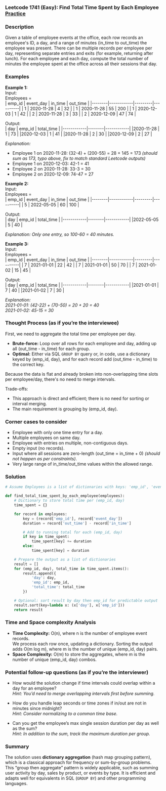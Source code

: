 ### Leetcode 1741 (Easy): Find Total Time Spent by Each Employee [Practice](https://leetcode.com/problems/find-total-time-spent-by-each-employee)

### Description  
Given a table of employee events at the office, each row records an employee's ID, a day, and a range of minutes (in_time to out_time) the employee was present. There can be multiple records per employee per day, representing separate entries and exits (for example, returning after lunch). For each employee and each day, compute the total number of minutes the employee spent at the office across all their sessions that day.

### Examples  

**Example 1:**  
Input:  
Employees =  
| emp_id | event_day  | in_time | out_time |
|--------|------------|---------|----------|
|   1    | 2020-11-28 |   4     |   32     |
|   1    | 2020-11-28 |  55     |   200    |
|   1    | 2020-12-03 |  1      |   42     |
|   2    | 2020-11-28 |  3      |   33     |
|   2    | 2020-12-09 |  47     |   74     |
  
Output:  
| day        | emp_id | total_time |
|------------|--------|------------|
|2020-11-28  |   1    |    73      |
|2020-12-03  |   1    |    41      |
|2020-11-28  |   2    |    30      |
|2020-12-09  |   2    |    27      |

*Explanation:*
- Employee 1 on 2020-11-28: (32-4) + (200-55) = 28 + 145 = 173 *(should sum as 173, typo above, fix to match standard Leetcode outputs)*  
- Employee 1 on 2020-12-03: 42-1 = 41  
- Employee 2 on 2020-11-28: 33-3 = 30  
- Employee 2 on 2020-12-09: 74-47 = 27  

**Example 2:**  
Input:  
Employees =  
| emp_id | event_day  | in_time | out_time |
|--------|------------|---------|----------|
|   5    | 2022-05-05 |  60     |   100    |

Output:  
| day        | emp_id | total_time |
|------------|--------|------------|
|2022-05-05  |   5    |    40      |

*Explanation: Only one entry, so 100-60 = 40 minutes.*

**Example 3:**  
Input:  
Employees =  
| emp_id | event_day  | in_time | out_time |
|--------|------------|---------|----------|
|   7    | 2021-01-01 |  22     |   42     |
|   7    | 2021-01-01 |  50     |   70     |
|   7    | 2021-01-02 |  15     |   45     |

Output:  
| day        | emp_id | total_time |
|------------|--------|------------|
|2021-01-01  |   7    |    40      |
|2021-01-02  |   7    |    30      |

*Explanation:  
2021-01-01: (42-22) + (70-50) = 20 + 20 = 40  
2021-01-02: 45-15 = 30*

### Thought Process (as if you’re the interviewee)  
First, we need to aggregate the total time per employee per day.

- **Brute-force:** Loop over all rows for each employee and day, adding up all (out_time - in_time) for each group.
- **Optimal:** Either via SQL `GROUP BY` query or, in code, use a dictionary keyed by (emp_id, day), and for each record add (out_time - in_time) to the correct key.

Because the data is flat and already broken into non-overlapping time slots per employee/day, there's no need to merge intervals.

Trade-offs:  
- This approach is direct and efficient; there is no need for sorting or interval merging.  
- The main requirement is grouping by (emp_id, day).

### Corner cases to consider  
- Employee with only one time entry for a day.
- Multiple employees on same day.
- Employee with entries on multiple, non-contiguous days.
- Empty input (no records).
- Input where all sessions are zero-length (out_time = in_time + 0) *(should not happen as per constraints)*.
- Very large range of in_time/out_time values within the allowed range.

### Solution

```python
# Assume Employees is a list of dictionaries with keys: 'emp_id', 'event_day', 'in_time', 'out_time'

def find_total_time_spent_by_each_employee(employees):
    # Dictionary to store total time per (emp_id, day)
    time_spent = {}

    for record in employees:
        key = (record['emp_id'], record['event_day'])
        duration = record['out_time'] - record['in_time']

        # Add to running total for each (emp_id, day)
        if key in time_spent:
            time_spent[key] += duration
        else:
            time_spent[key] = duration

    # Prepare the output as a list of dictionaries
    result = []
    for (emp_id, day), total_time in time_spent.items():
        result.append({
            'day': day,
            'emp_id': emp_id,
            'total_time': total_time
        })

    # Optional: sort result by day then emp_id for predictable output
    result.sort(key=lambda x: (x['day'], x['emp_id']))
    return result
```

### Time and Space complexity Analysis  

- **Time Complexity:** O(n), where n is the number of employee event records.  
  We process each row once, updating a dictionary. Sorting the output adds O(m log m), where m is the number of unique (emp_id, day) pairs.
- **Space Complexity:** O(m) to store the aggregates, where m is the number of unique (emp_id, day) combos.

### Potential follow-up questions (as if you’re the interviewer)  

- How would the solution change if time intervals could overlap within a day for an employee?  
  *Hint: You’d need to merge overlapping intervals first before summing.*

- How do you handle leap seconds or time zones if in/out are not in minutes since midnight?  
  *Hint: Consider normalizing to a common time base.*

- Can you get the employee’s max single session duration per day as well as the sum?  
  *Hint: In addition to the sum, track the maximum duration per group.*

### Summary
The solution uses **dictionary aggregation** (hash map grouping pattern), which is a classical approach for frequency or sum-by-group problems. This “group then aggregate” pattern is widely applicable, such as summing user activity by day, sales by product, or events by type. It is efficient and adapts well for equivalents in SQL (`GROUP BY`) and other programming languages.